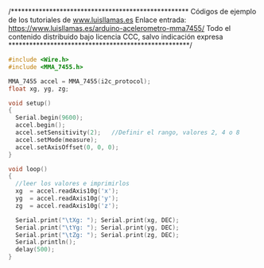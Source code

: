 /***************************************************
Códigos de ejemplo de los tutoriales de www.luisllamas.es
Enlace entrada: https://www.luisllamas.es/arduino-acelerometro-mma7455/
Todo el contenido distribuido bajo licencia CCC, salvo indicación expresa
****************************************************/

```cpp
#include <Wire.h>
#include <MMA_7455.h>

MMA_7455 accel = MMA_7455(i2c_protocol);
float xg, yg, zg;

void setup()
{ 
  Serial.begin(9600);
  accel.begin();
  accel.setSensitivity(2);   //Definir el rango, valores 2, 4 o 8
  accel.setMode(measure);
  accel.setAxisOffset(0, 0, 0);
}

void loop()
{
  //leer los valores e imprimirlos
  xg  = accel.readAxis10g('x');
  yg  = accel.readAxis10g('y');
  zg  = accel.readAxis10g('z');

  Serial.print("\tXg: "); Serial.print(xg, DEC);
  Serial.print("\tYg: "); Serial.print(yg, DEC);
  Serial.print("\tZg: "); Serial.print(zg, DEC);
  Serial.println();
  delay(500);
}
```
